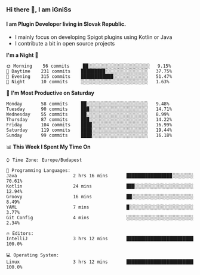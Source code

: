 ### Hi there 👋, I am iGniSs

#### I am Plugin Developer living in Slovak Republic.
- I mainly focus on developing Spigot plugins using Kotlin or Java
- I contribute a bit in open source projects

<!--START_SECTION:waka-->
**I'm a Night 🦉** 

```text
🌞 Morning    56 commits     ██░░░░░░░░░░░░░░░░░░░░░░░   9.15% 
🌆 Daytime    231 commits    █████████░░░░░░░░░░░░░░░░   37.75% 
🌃 Evening    315 commits    ████████████░░░░░░░░░░░░░   51.47% 
🌙 Night      10 commits     ░░░░░░░░░░░░░░░░░░░░░░░░░   1.63%

```
📅 **I'm Most Productive on Saturday** 

```text
Monday       58 commits     ██░░░░░░░░░░░░░░░░░░░░░░░   9.48% 
Tuesday      90 commits     ███░░░░░░░░░░░░░░░░░░░░░░   14.71% 
Wednesday    55 commits     ██░░░░░░░░░░░░░░░░░░░░░░░   8.99% 
Thursday     87 commits     ███░░░░░░░░░░░░░░░░░░░░░░   14.22% 
Friday       104 commits    ████░░░░░░░░░░░░░░░░░░░░░   16.99% 
Saturday     119 commits    ████░░░░░░░░░░░░░░░░░░░░░   19.44% 
Sunday       99 commits     ████░░░░░░░░░░░░░░░░░░░░░   16.18%

```


📊 **This Week I Spent My Time On** 

```text
⌚︎ Time Zone: Europe/Budapest

💬 Programming Languages: 
Java                     2 hrs 16 mins       █████████████████░░░░░░░░   70.61% 
Kotlin                   24 mins             ███░░░░░░░░░░░░░░░░░░░░░░   12.94% 
Groovy                   16 mins             ██░░░░░░░░░░░░░░░░░░░░░░░   8.49% 
YAML                     7 mins              █░░░░░░░░░░░░░░░░░░░░░░░░   3.77% 
Git Config               4 mins              ░░░░░░░░░░░░░░░░░░░░░░░░░   2.34%

🔥 Editors: 
IntelliJ                 3 hrs 12 mins       █████████████████████████   100.0%

💻 Operating System: 
Linux                    3 hrs 12 mins       █████████████████████████   100.0%

```


<!--END_SECTION:waka-->